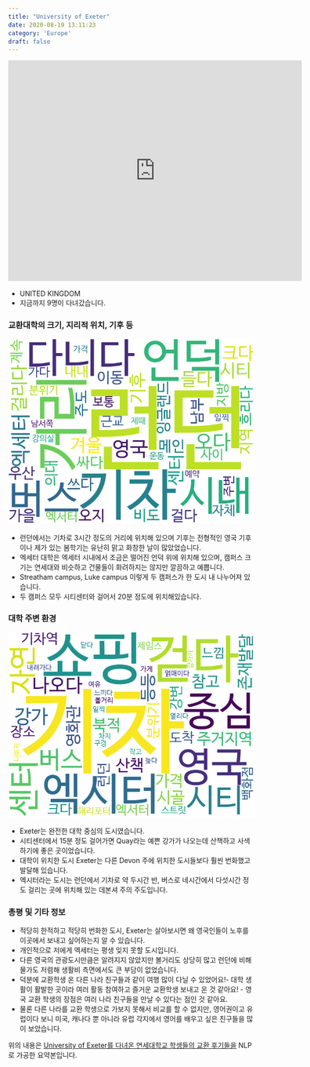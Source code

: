 ```yaml
---
title: "University of Exeter"
date: 2020-08-19 13:11:23
category: 'Europe'
draft: false
---
```


<iframe
width="600"
height="450"
frameborder="0" style="border:0"
src="https://www.google.com/maps/embed/v1/place?key=AIzaSyC9e1AME-pVmWC4hBpFdu5S4dKzyepa3HQ&q=University+of+Exeter&center=50.7371369,-3.5351475&zoom=14" allowfullscreen>
</iframe>

* UNITED KINGDOM
* 지금까지 9명이 다녀갔습니다. 

### 교환대학의 크기, 지리적 위치, 기후 등

![gen_info-WordCloud](../univ_wordclouds_okt/gen_info/GB000040_gen_info_okt.png)

* 런던에서는 기차로 3시간 정도의 거리에 위치해 있으며 기후는 전형적인 영국 기후이나 제가 있는 봄학기는 유난히 맑고 화창한 날이 많았었습니다.
* 엑세터 대학은 엑세터 시내에서 조금은 떨어진 언덕 위에 위치해 있으며, 캠퍼스 크기는 연세대와 비슷하고 건물들이 화려하지는 않지만 깔끔하고 예쁩니다.
* Streatham campus, Luke campus 이렇게 두 캠퍼스가 한 도시 내 나누어져 있습니다.
* 두 캠퍼스 모두 시티센터와 걸어서 20분 정도에 위치해있습니다.


### 대학 주변 환경

![env_info-WordCloud](../univ_wordclouds_okt/env_info/GB000040_env_info_okt.png)

* Exeter는 완전한 대학 중심의 도시였습니다.
* 시티센터에서 15분 정도 걸어가면 Quay라는 예쁜 강가가 나오는데 산책하고 사색하기에 좋은 곳이었습니다.
* 대학이 위치한 도시 Exeter는 다른 Devon 주에 위치한 도시들보다 훨씬 번화했고 발달해 있습니다.
* 엑시터라는 도시는 런던에서 기차로 약 두시간 반, 버스로 네시간에서 다섯시간 정도 걸리는 곳에 위치해 있는 데본셔 주의 주도입니다.


### 총평 및 기타 정보 
* 적당히 한적하고 적당히 번화한 도시, Exeter는 살아보시면 왜 영국인들이 노후를 이곳에서 보내고 싶어하는지 알 수 있습니다.
* 개인적으로 저에게 엑세터는 평생 잊지 못할 도시입니다.
* 다른 영국의 관광도시만큼은 알려지지 않았지만 볼거리도 상당히 많고 런던에 비해 물가도 저렴해 생활비 측면에서도 큰 부담이 없었습니다.
* 덕분에 교환학생 온 다른 나라 친구들과 같이 여행 많이 다닐 수 있었어요!- 대학 생활이 활발한 곳이라 여러 활동 참여하고 즐거운 교환학생 보내고 온 것 같아요! - 영국 교환 학생의 장점은 여러 나라 친구들을 만날 수 있다는 점인 것 같아요.
* 물론 다른 나라를 교환 학생으로 가보지 못해서 비교를 할 수 없지만, 영어권이고 유럽이다 보니 미국, 캐나다 뿐 아니라 유럽 각지에서 영어를 배우고 싶은 친구들을 많이 보았습니다.


위의 내용은 [University of Exeter를 다녀온 연세대학교 학생들의 교환 후기들을](http://oia.yonsei.ac.kr/partner/expReport.asp?ucode=GB000040&bgbn=A) NLP로 가공한 요약본입니다. 

